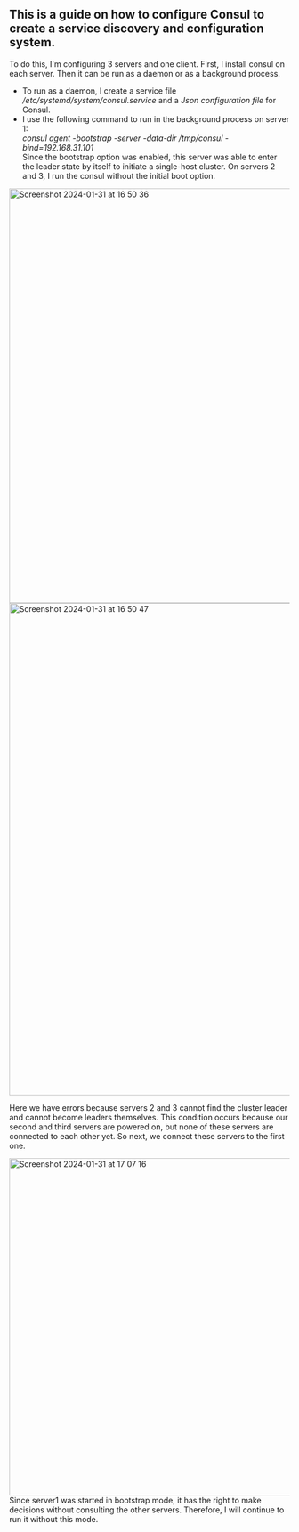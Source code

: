 ## This is a guide on how to configure Consul to create a service discovery and configuration system.  
To do this, I'm configuring 3 servers and one client.
First, I install consul on each server. Then it can be run as a daemon or as a background process. 
- To run as a daemon, I create a service file _/etc/systemd/system/consul.service_ and a _Json configuration file_ for Consul.
- I use the following command to run in the background process on server 1:   
_consul agent -bootstrap -server -data-dir /tmp/consul -bind=192.168.31.101_  
Since the bootstrap option was enabled, this server was able to enter the leader state by itself to initiate a single-host cluster.
On servers 2 and 3, I run the consul without the initial boot option.

<img width="745" alt="Screenshot 2024-01-31 at 16 50 36" src="https://github.com/KTsybak/Ramp-up-plan/assets/149802416/57b20f2e-0c61-4ae7-9d64-6e022baa3cb2">
<img width="884" alt="Screenshot 2024-01-31 at 16 50 47" src="https://github.com/KTsybak/Ramp-up-plan/assets/149802416/f7e2cea9-283b-43ab-bc70-15fbd97e5a1c">  

Here we have errors because servers 2 and 3 cannot find the cluster leader and cannot become leaders themselves. This condition occurs because our second and third servers are powered on, but none of these servers are connected to each other yet. So next, we connect these servers to the first one.  

<img width="606" alt="Screenshot 2024-01-31 at 17 07 16" src="https://github.com/KTsybak/Ramp-up-plan/assets/149802416/bcec1497-d71a-4c41-87e3-b4be9d58e226">
Since server1 was started in bootstrap mode, it has the right to make decisions without consulting the other servers. Therefore, I will continue to run it without this mode.

